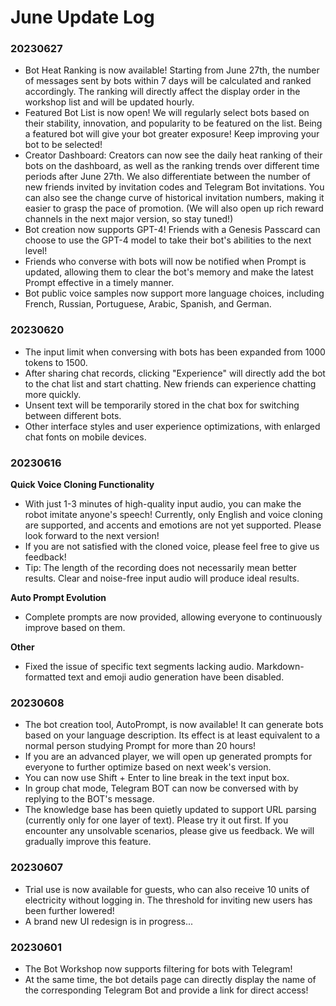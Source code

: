 # June Update Log

### 20230627

* Bot Heat Ranking is now available! Starting from June 27th, the number of messages sent by bots within 7 days will be calculated and ranked accordingly. The ranking will directly affect the display order in the workshop list and will be updated hourly.
* Featured Bot List is now open! We will regularly select bots based on their stability, innovation, and popularity to be featured on the list. Being a featured bot will give your bot greater exposure! Keep improving your bot to be selected!
* Creator Dashboard: Creators can now see the daily heat ranking of their bots on the dashboard, as well as the ranking trends over different time periods after June 27th. We also differentiate between the number of new friends invited by invitation codes and Telegram Bot invitations. You can also see the change curve of historical invitation numbers, making it easier to grasp the pace of promotion. (We will also open up rich reward channels in the next major version, so stay tuned!)
* Bot creation now supports GPT-4! Friends with a Genesis Passcard can choose to use the GPT-4 model to take their bot's abilities to the next level!
* Friends who converse with bots will now be notified when Prompt is updated, allowing them to clear the bot's memory and make the latest Prompt effective in a timely manner.
* Bot public voice samples now support more language choices, including French, Russian, Portuguese, Arabic, Spanish, and German.

### 20230620

* The input limit when conversing with bots has been expanded from 1000 tokens to 1500.
* After sharing chat records, clicking "Experience" will directly add the bot to the chat list and start chatting. New friends can experience chatting more quickly.
* Unsent text will be temporarily stored in the chat box for switching between different bots.
* Other interface styles and user experience optimizations, with enlarged chat fonts on mobile devices.

### 20230616

**Quick Voice Cloning Functionality**

* With just 1-3 minutes of high-quality input audio, you can make the robot imitate anyone's speech! Currently, only English and voice cloning are supported, and accents and emotions are not yet supported. Please look forward to the next version!
* If you are not satisfied with the cloned voice, please feel free to give us feedback!
* Tip: The length of the recording does not necessarily mean better results. Clear and noise-free input audio will produce ideal results.

**Auto Prompt Evolution**

* Complete prompts are now provided, allowing everyone to continuously improve based on them.

**Other**

* Fixed the issue of specific text segments lacking audio. Markdown-formatted text and emoji audio generation have been disabled.

### 20230608

* The bot creation tool, AutoPrompt, is now available! It can generate bots based on your language description. Its effect is at least equivalent to a normal person studying Prompt for more than 20 hours!
* If you are an advanced player, we will open up generated prompts for everyone to further optimize based on next week's version.
* You can now use Shift + Enter to line break in the text input box.
* In group chat mode, Telegram BOT can now be conversed with by replying to the BOT's message.
* The knowledge base has been quietly updated to support URL parsing (currently only for one layer of text). Please try it out first. If you encounter any unsolvable scenarios, please give us feedback. We will gradually improve this feature.

### 20230607

* Trial use is now available for guests, who can also receive 10 units of electricity without logging in. The threshold for inviting new users has been further lowered!
* A brand new UI redesign is in progress...

### 20230601

* The Bot Workshop now supports filtering for bots with Telegram!
* At the same time, the bot details page can directly display the name of the corresponding Telegram Bot and provide a link for direct access!
